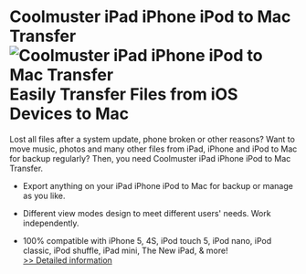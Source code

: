 # Coolmuster iPad iPhone iPod to Mac Transfer<br />![Coolmuster iPad iPhone iPod to Mac Transfer](https://mycommerce.akamaized.net/api/pimages/P300882047/BIG/300882047.PNG)<br />Easily Transfer Files from iOS Devices to Mac

Lost all files after a system update, phone broken or other reasons? Want to move music, photos and many other files from iPad, iPhone and iPod to Mac for backup regularly? Then, you need Coolmuster iPad iPhone iPod to Mac Transfer.

* Export anything on your iPad iPhone iPod to Mac for backup or manage as you like.

* Different view modes design to meet different users' needs. Work independently.

* 100% compatible with iPhone 5, 4S, iPod touch 5, iPod nano, iPod classic, iPod shuffle, iPad mini, The New iPad, & more!<br />[>> Detailed information](https://secure.shareit.com/shareit/product.html?productid=300882047&affiliateid=200057808)